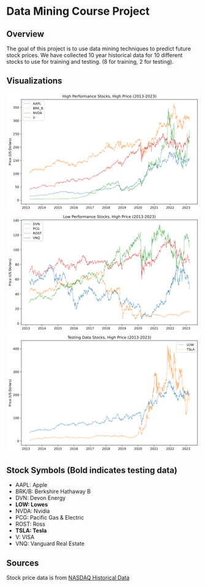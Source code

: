 # Data Mining Course Project
## Overview
The goal of this project is to use data mining techniques to predict future stock prices.  We have collected 10 year historical data for 10 different stocks to use for training and testing. (8 for training, 2 for testing).

## Visualizations
![High Performance](./visualizations/high_perf.svg)
![Low Performance](./visualizations/low_perf.svg)
![Test Data](./visualizations/test.svg)

## Stock Symbols (Bold indicates testing data)
- AAPL: Apple
- BRK/B: Berkshire Hathaway B
- DVN: Devon Energy
- **LOW: Lowes**
- NVDA: Nvidia
- PCG: Pacific Gas & Electric
- ROST: Ross
- **TSLA: Tesla**
- V: VISA
- VNQ: Vanguard Real Estate

## Sources
Stock price data is from [NASDAQ Historical Data](https://www.nasdaq.com/market-activity/quotes/historical)
